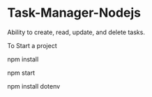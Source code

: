 # Task-Manager-Nodejs
Ability to create, read, update, and delete tasks.


To Start a project 


npm install

npm start

npm install dotenv

